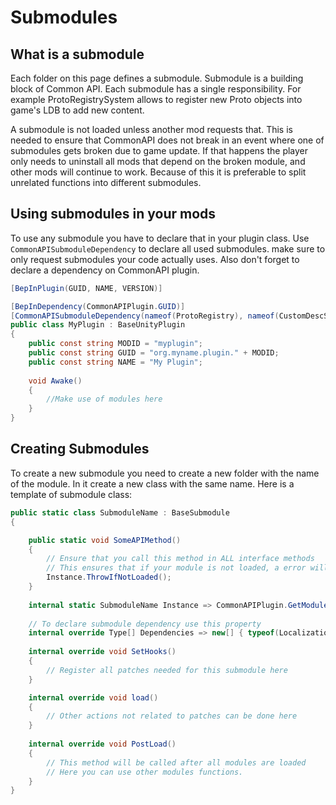 # Submodules
## What is a submodule
Each folder on this page defines a submodule. Submodule is a building block of Common API. Each submodule has a single responsibility. For example ProtoRegistrySystem allows to register new Proto objects into game's LDB to add new content.

A submodule is not loaded unless another mod requests that. This is needed to ensure that CommonAPI does not break in an event where one of submodules gets broken due to game update. If that happens the player only needs to uninstall all mods that depend on the broken module, and other mods will continue to work. Because of this it is preferable to split unrelated functions into different submodules.

## Using submodules in your mods
To use any submodule you have to declare that in your plugin class. Use `CommonAPISubmoduleDependency` to declare all used submodules. make sure to only request submodules your code actually uses. Also don't forget to declare a dependency on CommonAPI plugin.
```cs
[BepInPlugin(GUID, NAME, VERSION)]

[BepInDependency(CommonAPIPlugin.GUID)]
[CommonAPISubmoduleDependency(nameof(ProtoRegistry), nameof(CustomDescSystem))]
public class MyPlugin : BaseUnityPlugin
{
    public const string MODID = "myplugin";
    public const string GUID = "org.myname.plugin." + MODID;
    public const string NAME = "My Plugin";
    
    void Awake()
    {
        //Make use of modules here
    }
}
```

## Creating Submodules
To create a new submodule you need to create a new folder with the name of the module. In it create a new class with the same name. Here is a template of submodule class:
```cs
public static class SubmoduleName : BaseSubmodule
{

    public static void SomeAPIMethod()
    {
        // Ensure that you call this method in ALL interface methods
        // This ensures that if your module is not loaded, a error will be thrown
        Instance.ThrowIfNotLoaded();
    }
    
    internal static SubmoduleName Instance => CommonAPIPlugin.GetModuleInstance<SubmoduleName>();
  
    // To declare submodule dependency use this property
    internal override Type[] Dependencies => new[] { typeof(LocalizationModule) };
  
    internal override void SetHooks()
    {
        // Register all patches needed for this submodule here
    }

    internal override void load()
    {
        // Other actions not related to patches can be done here
    }
    
    internal override void PostLoad()
    {
        // This method will be called after all modules are loaded
        // Here you can use other modules functions.
    }
}

```
